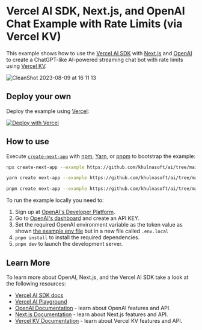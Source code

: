 # Vercel AI SDK, Next.js, and OpenAI Chat Example with Rate Limits (via Vercel KV)

This example shows how to use the [Vercel AI SDK](https://sdk.vercel.ai/docs) with [Next.js](https://nextjs.org/) and [OpenAI](https://openai.com) to create a ChatGPT-like AI-powered streaming chat bot with rate limits using [Vercel KV](https://vercel.com/docs/storage/vercel-kv).

![CleanShot 2023-08-09 at 16 11 13](https://github.com/khulnasoft/ai/assets/28986134/a10d96dc-dbd3-4d05-85a3-217b5cb18060)

## Deploy your own

Deploy the example using [Vercel](https://vercel.com?utm_source=github&utm_medium=readme&utm_campaign=ai-sdk-example):

[![Deploy with Vercel](https://vercel.com/button)](https://vercel.com/new/clone?repository-url=https%3A%2F%2Fgithub.com%2Fvercel%2Fai%2Ftree%2Fmain%2Fexamples%2Fnext-openai-rate-limits&env=OPENAI_API_KEY&envDescription=OpenAI%20API%20Key&envLink=https%3A%2F%2Fplatform.openai.com%2Faccount%2Fapi-keys&project-name=vercel-ai-chat-openai&repository-name=vercel-ai-chat-openai)

## How to use

Execute [`create-next-app`](https://github.com/vercel/next.js/tree/canary/packages/create-next-app) with [npm](https://docs.npmjs.com/cli/init), [Yarn](https://yarnpkg.com/lang/en/docs/cli/create/), or [pnpm](https://pnpm.io) to bootstrap the example:

```bash
npx create-next-app --example https://github.com/khulnasoft/ai/tree/main/examples/next-openai-rate-limits next-openai-rate-limits-app
```

```bash
yarn create next-app --example https://github.com/khulnasoft/ai/tree/main/examples/next-openai-rate-limits next-openai-rate-limits-app
```

```bash
pnpm create next-app --example https://github.com/khulnasoft/ai/tree/main/examples/next-openai-rate-limits next-openai-rate-limits-app
```

To run the example locally you need to:

1. Sign up at [OpenAI's Developer Platform](https://platform.openai.com/signup).
2. Go to [OpenAI's dashboard](https://platform.openai.com/account/api-keys) and create an API KEY.
3. Set the required OpenAI environment variable as the token value as shown [the example env file](./.env.local.example) but in a new file called `.env.local`
4. `pnpm install` to install the required dependencies.
5. `pnpm dev` to launch the development server.

## Learn More

To learn more about OpenAI, Next.js, and the Vercel AI SDK take a look at the following resources:

- [Vercel AI SDK docs](https://sdk.vercel.ai/docs)
- [Vercel AI Playground](https://play.vercel.ai)
- [OpenAI Documentation](https://platform.openai.com/docs) - learn about OpenAI features and API.
- [Next.js Documentation](https://nextjs.org/docs) - learn about Next.js features and API.
- [Vercel KV Documentation](https://vercel.com/docs/storage/vercel-kv) - learn about Vercel KV features and API.
